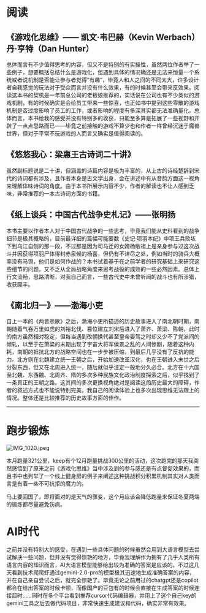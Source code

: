 # 阅读



## 《游戏化思维》—— 凯文·韦巴赫（Kevin Werbach）丹·亨特（Dan Hunter）

总体而言有不少值得思考的内容，但又不是特别的有实操性，虽然两位作者举了一些例子，想要概括总结什么是游戏化，但遇到具体的情况确还是无法来恒量一个系统或者说机制是否能让参与者觉得“有趣”，毕竟人和人之间的不同太大，许多设计者自我感觉的玩法对于受众而言并没有什么效果，有的时候甚至会带来反效果。阅读这本书的契机是一年前总公司的老板娘推荐的，实话说在公司也有不少类似的游戏机制，有的时候确实是会给员工带来一些惊喜，也正如书中提到这些零散的游戏机制是否过度影响了员工的工作，或者影响的程度有多深其实都无法准确量化。总体而言，本书给我的感受并没有特别多的收获，只能至多算是拓展了一些视野和开辟了一点点思路而已——毕竟之前接触的游戏不算少也和作者一样曾经沉迷于魔兽世界，但对于平常不玩游戏的人而言又确实是值得阅读的。

## 《悠悠我心：梁惠王古诗词二十讲》

虽然副标题说是二十讲，但涵盖的诗篇内容是极为丰富的，从上古的诗经楚辞到宋代的诗词都有涉及，且作者本身是古文学出身，会在讲述中有从音韵方面这一视角来理解体味诗词的角度。由于本书所展示内容不少，作者的解读也不让人感到乏味，非常推荐的一本古诗词方面的书籍。

## 《纸上谈兵：中国古代战争史札记》——张明扬

本书主要以作者本人对于中国古代战争的一些思考，毕竟我们能从史料看到的战争细节是极其概略的，目前最详细的篇幅可能要数《史记·项羽本纪》中项王兵败垓下到乌江自刎的那一段，不过那是因为司马迁的女婿杨敞祖上是亲身参与过这次战斗并因获得项羽尸体得封赤泉候的杨喜，但仍有不详尽之处，例如当时的骑兵大概率没有马镫，他们是如何作战的？本书试着基于在之前学者的研究基础上来研究这些细节的问题，又不乏从全局战略角度来思考战役的成败的一些必然因素。总体上行文流畅，思路清晰，对我自己而言，一些古代史中未曾听闻的战斗也有所涉猎，收获颇丰。

## 《南北归一》——渤海小吏

自上一本的《两晋悲歌》之后，渤海小吏所描述的历史故事进入了南北朝时期，南朝随着气吞万里如虎的刘裕北伐、篡位建立刘宋后进入了萧齐、萧梁、陈朝，此时的南方虽然相对稳定，但每当遇到改朝换代甚至皇帝晏驾之时却又少不了党派间的倾轧，以至于在萧梁的末期出现了宇宙大将军侯景之乱的人间惨剧，随着这种内耗，南朝的抵抗北方的战略空间也在一步步被压缩，到最后几乎没有了反抗的能力。北方则在北魏建立统一王朝之后，开始加速改革汉化，也在王朝进入末世之后分裂东西，但又在北周进入统一，随后就似乎注定一般地分久必合。北方在十六国至北魏、东西魏、北周齐、隋的多次多种民族文化政治制度探索之后，似乎找到了一条真正的王朝之路。这其间的多次更换视角绝对是阅读这段历史最大的障碍，作者的叙述方式也不能说特别完美，我自己的阅读体验上也多次出现思维无法跟上的情况。整体还是比较推荐的历史故事方面的佳作。

---

# 跑步锻炼

![IMG_1020.jpeg](https://cloudflare-imgbed-p1r.pages.dev/file/1735973902204_IMG_1020.jpeg)

本月跑量321公里，keep有个12月跑量挑战300公里的活动，这次跑完的那天我突然感悟到了原来之前《游戏化思维》当中涉及到的参与感还是有点督促效果的，而且书中也列举了一个线上健身房的例子来阐述这种挑战积分积累机制其实对人类而言是有着一些不可抗拒的魔力的。

马上要回国了，即将面对的是天气的骤变，这个月应该会降低跑量来保证冬夏两端的锻炼都尽量避免伤病。

# AI时代

之前并没有特别大的感受，在遇到一些具体问题的时候虽然会用到大语言模型去尝试解决一些问题，但并没有觉得惊艳的地方，毕竟我理解作为拥有了几乎人类所有语言内容的知识而言，AI大语言模型能够给出较为准确的答案是应该的。不过这几天看到技术爬爬虾通过gemini-2.0-pro的模型极其迅速地生成准确答案的内容，并在自己亲自尝试之后，就完全惊艳了。毕竟无论之前用过的chatgpt还是copilot都会在给出答案的时候卡顿，而像国产的豆包有的时候会直接在生成答案的时候连接超时……同时在多个平台看到推荐cursor代码编辑器，并用上了这个自己key的gemini工具之后去做代码项目，非常快速生成建议和代码，确实非常有效果。